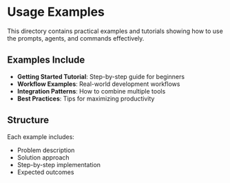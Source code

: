 # Usage Examples

This directory contains practical examples and tutorials showing how to use the prompts, agents, and commands effectively.

## Examples Include

- **Getting Started Tutorial**: Step-by-step guide for beginners
- **Workflow Examples**: Real-world development workflows
- **Integration Patterns**: How to combine multiple tools
- **Best Practices**: Tips for maximizing productivity

## Structure

Each example includes:
- Problem description
- Solution approach
- Step-by-step implementation
- Expected outcomes
